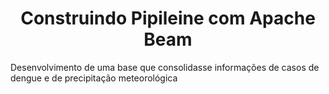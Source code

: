  <div align="center"> 
  <h1 align="center">Construindo Pipileine com Apache Beam</h1>
</div>

Desenvolvimento de uma base que consolidasse informações de casos de dengue e de precipitação meteorológica
